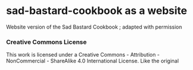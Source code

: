 # sad-bastard-cookbook as a website

Website version of the Sad Bastard Cookbook ; adapted with permission

### Creative Commons License
This work is licensed under a Creative Commons - Attribution - NonCommercial - ShareAlike 4.0 International License. Like the original